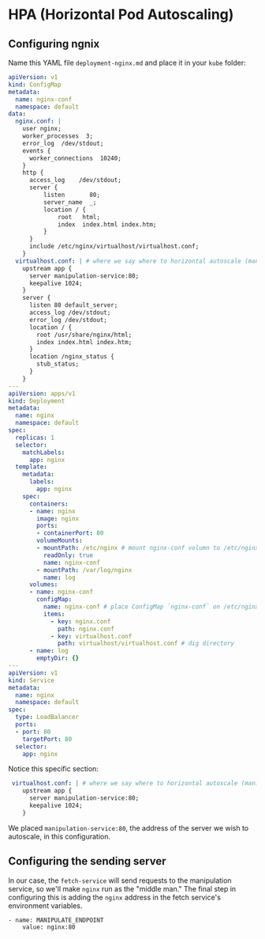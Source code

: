 # HPA (Horizontal Pod Autoscaling)

## Configuring ngnix

Name this YAML file `deployment-nginx.md` and place it in your `kube` folder:
```yaml
apiVersion: v1
kind: ConfigMap
metadata:
  name: nginx-conf
  namespace: default
data:
  nginx.conf: |
    user nginx;
    worker_processes  3;
    error_log  /dev/stdout;
    events {
      worker_connections  10240;
    }
    http {
      access_log	/dev/stdout;
      server {
          listen       80;
          server_name  _;
          location / {
              root   html;
              index  index.html index.htm;
          }
      }
      include /etc/nginx/virtualhost/virtualhost.conf;
    }
  virtualhost.conf: | # where we say where to horizontal autoscale (manipulate's ip)
    upstream app {
      server manipulation-service:80; 
      keepalive 1024;
    }
    server {
      listen 80 default_server;
      access_log /dev/stdout;
      error_log /dev/stdout;
      location / {
        root /usr/share/nginx/html;
        index index.html index.htm;
      }
      location /nginx_status {
        stub_status;
      }
    }
---
apiVersion: apps/v1
kind: Deployment
metadata:
  name: nginx
  namespace: default
spec:
  replicas: 1
  selector:
    matchLabels:
      app: nginx
  template:
    metadata:
      labels:
        app: nginx
    spec:
      containers:
      - name: nginx
        image: nginx
        ports:
        - containerPort: 80
        volumeMounts:
        - mountPath: /etc/nginx # mount nginx-conf volumn to /etc/nginx
          readOnly: true
          name: nginx-conf
        - mountPath: /var/log/nginx
          name: log
      volumes:
      - name: nginx-conf
        configMap:
          name: nginx-conf # place ConfigMap `nginx-conf` on /etc/nginx
          items:
            - key: nginx.conf
              path: nginx.conf
            - key: virtualhost.conf
              path: virtualhost/virtualhost.conf # dig directory
      - name: log
        emptyDir: {}
---
apiVersion: v1
kind: Service
metadata:
  name: nginx
  namespace: default
spec:
  type: LoadBalancer
  ports:
  - port: 80
    targetPort: 80
  selector:
    app: nginx
```

Notice this specific section:
```yaml
 virtualhost.conf: | # where we say where to horizontal autoscale (manipulate's ip)
    upstream app {
      server manipulation-service:80; 
      keepalive 1024;
    }
```
We placed `manipulation-service:80`, the address of the server we wish to autoscale, in this configuration.

## Configuring the sending server
In our case, the `fetch-service` will send requests to the manipulation service, so we'll make `nginx` run as the "middle man." The final step in configuring this is adding the `nginx` address in the fetch service's environment variables.
```
- name: MANIPULATE_ENDPOINT
    value: nginx:80
```

